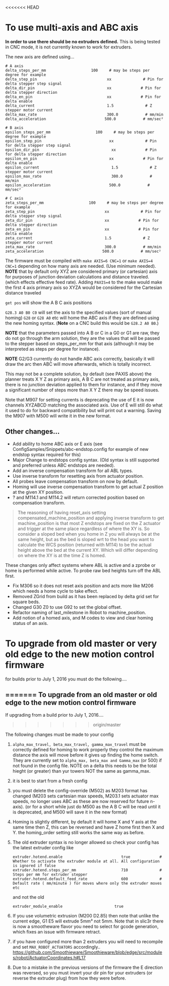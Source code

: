 <<<<<<< HEAD

To use multi-axis and ABC axis
==============================

**In order to use there should be no extruders defined.**
This is being tested in CNC mode, it is not currently known to work for extruders.

The new axis are defined using...

```
# A axis
delta_steps_per_mm                    100     # may be steps per degree for example
delta_step_pin                               xx              # Pin for delta stepper step signal
delta_dir_pin                                xx             # Pin for delta stepper direction
delta_en_pin                                 xx             # Pin for delta enable
delta_current                                1.5              # Z stepper motor current
delta_max_rate                               300.0            # mm/min
delta_acceleration                          500.0            # mm/sec²

# B axis
epsilon_steps_per_mm                    100     # may be steps per degree for example
epsilon_step_pin                              xx              # Pin for delta stepper step signal
epsilon_dir_pin                                xx             # Pin for delta stepper direction
epsilon_en_pin                                xx             # Pin for delta enable
epsilon_current                                1.5              # Z stepper motor current
epsilon_max_rate                               300.0            # mm/min
epsilon_acceleration                          500.0            # mm/sec²

# C axis
zeta_steps_per_mm                    100     # may be steps per degree for example
zeta_step_pin                               xx              # Pin for delta stepper step signal
zeta_dir_pin                                xx             # Pin for delta stepper direction
zeta_en_pin                                 xx             # Pin for delta enable
zeta_current                                1.5              # Z stepper motor current
zeta_max_rate                               300.0            # mm/min
zeta_acceleration                          500.0            # mm/sec²
```

The firmware must be compiled with `make AXIS=6 CNC=1` or `make AXIS=4 CNC=1` depending on how many axis are needed. (Use minimum needed).
**NOTE** that by default only XYZ are considered primary (or cartesian) axis for purposes of junction deviation calculations and distance traveled. (which effects effective feed rate).
Adding `PAXIS=4` to the make would make the first 4 axis primary axis so XYZA would be considered for the Cartesian distance traveled

`get pos` will show the A B C axis positions

`G28.3 A0 B0 C0` will set the axis to the specified values (sort of manual homing)
`G28` or `G28 A0` etc will home the ABC axis if they are defined using the new homing syntax.
(**Note** on a CNC build this would be `G28.2 A0 B0`.)

**NOTE** that the parameters passed into A B or C in a G0 or G1 are raw, they do not go through the arm solution, they are the values that will be passed to the stepper based on steps_per_mm for that axis (although it may be interpreted as steps per degree for instance).

**NOTE** G2/G3 currently do not handle ABC axis correctly, basically it will draw the arc then ABC will move afterwards, which is totally incorrect.

This may not be a complete solution, by default (see PAXIS above) the planner treats  X Y Z as primary axis, A B C are not treated as primary axis, there is no junction deviation applied to them for instance, and if they move a significant number of steps more than X Y Z there may be speed issues.

Note that M907 for setting currents is deprecating the use of E it is now channels XYZABCD matching the associated axis. Use of E will still do what it used to do for backward compatibility but will print out a warning. Saving the M907 with M500 will write it in the new format.

## Other changes...

- Add ability to home ABC axis or E axis (see ConfigSamples/Snippets/abc-endstop.config for example of new endstop syntax required for this)
- Major Change to endstops config syntax. (Old syntax is still supported and preferred unless ABC endstops are needed).
- Add an inverse compensation transform for all ABL types.
- Use inverse transform for resetting axis from actuator position.
- All probes leave compensation transform on now by default.
- Homing will use inverse compensation transform to get actual Z position at the given XY position.
- ? and M114.1 and M114.2 will return corrected position based on compensation transform.

> The reasoning of having reset_axis setting compensated_machine_position and applying inverse transform to get machine_position is that most Z endstops are fixed on the Z actuator and trigger at the same place regardless of where the XY is. So consider a sloped bed when you home in Z you will always be at the same height, but as the bed is sloped wrt to the head you want to calculate the WCS position (returned with M114) to be the actual height above the bed at the current XY. Which will differ depending on where the XY is at the time Z is homed.

These changes only affect systems where ABL is active and a zprobe or home is performed while active.
To probe raw bed heights turn off the ABL first.

- Fix M306 so it does not reset axis position and acts more like M206 which needs a home cycle to take effect.
- Removed ZGrid from build as it has been replaced by delta grid set for square beds.
- Changed G30 Z0 to use G92 to set the global offset.
- Refactor naming of last_milestone in Robot to machine_position.
- Add notion of a homed axis, and M codes to view and clear homing status of an axis.



To upgrade from old master or very old edge to the new motion control firmware
==============================================================================

for builds prior to July 1, 2016 you must do the following....

=======
To upgrade from an old master or old edge to the new motion control firmware
----------------------------------------------------------------------------

If upgrading from a build prior to July 1, 2016....
>>>>>>> origin/master

The following changes must be made to your config

1. ```alpha_max_travel, beta_max_travel, gamma_max_travel``` must be correctly defined for homing to work properly
   they control the maximum distance the axis will move before it gives up finding the home switch. They are currently set to ```alpha_max, beta_max and Gamma_max``` (or 500) if not found in the config file.
NOTE on a delta this needs to be the total hieght (or greater) than yur towers NOT the same as gamma_max.

2. it is best to start from a fresh config

3. you must delete the config-override (M502) as M203 format has changed (M203 sets cartesian max speeds, M203.1 sets actuator max speeds, no longer uses ABC as these are now reserved for future n-axis). (or for a short while just do M500 as the  A B C will be read until it is deprecated, and M500 will save it in the new format)

4. Homing is slightly different, by default it will home X and Y axis at the same time then Z, this can be reversed and have Z home first then X and Y.
   the homing_order setting still works the same way as before.

5. The old extruder syntax is no longer allowed so check your config has the latest extruder config like
   ```
   extruder.hotend.enable                          true             # Whether to activate the extruder module at all. All configuration is ignored if false
   extruder.hotend.steps_per_mm                    710              # Steps per mm for extruder stepper
   extruder.hotend.default_feed_rate               600              # Default rate ( mm/minute ) for moves where only the extruder moves
   etc
   ```
   
   and not the old
   
   ```
   extruder_module_enable                       true
   ```

6. If you use volumetric extrusion (M200 D2.85) then note that unlike the current edge, G1 E5 will extrude 5mm³ not 5mm. Note that in slic3r there is now a smootheware flavor you need to select for gcode generation, which fixes an issue with firmware retract.

7. if you have configured more than 2 extruders you will need to recompile and set ```MAX_ROBOT_ACTUATORS``` accordingly.. https://github.com/Smoothieware/Smoothieware/blob/edge/src/modules/robot/ActuatorCoordinates.h#L17

8. Due to a mistake in the previous versions of the firmware the E direction was reversed, so you must invert your dir pin for your extruders (or reverse the extruder plug) from how they were before.


